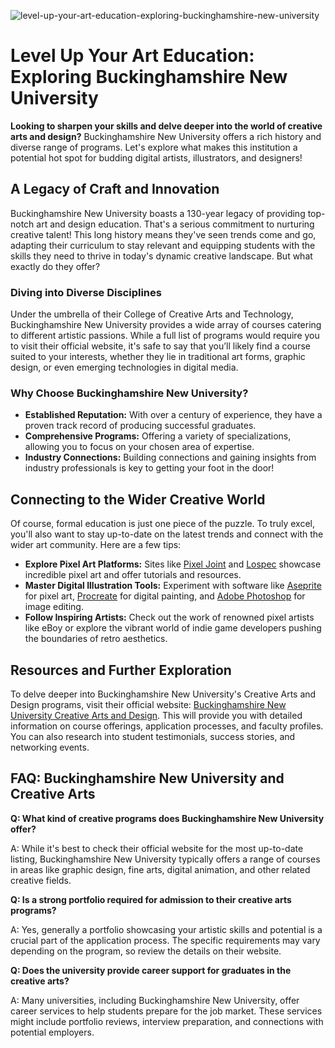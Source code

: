 ![level-up-your-art-education-exploring-buckinghamshire-new-university](https://images.pexels.com/photos/3876297/pexels-photo-3876297.jpeg?auto=compress&cs=tinysrgb&fit=crop&h=627&w=1200)

# Level Up Your Art Education: Exploring Buckinghamshire New University

**Looking to sharpen your skills and delve deeper into the world of creative arts and design?** Buckinghamshire New University offers a rich history and diverse range of programs. Let's explore what makes this institution a potential hot spot for budding digital artists, illustrators, and designers!

## A Legacy of Craft and Innovation

Buckinghamshire New University boasts a 130-year legacy of providing top-notch art and design education. That's a serious commitment to nurturing creative talent! This long history means they've seen trends come and go, adapting their curriculum to stay relevant and equipping students with the skills they need to thrive in today's dynamic creative landscape. But what exactly do they offer?

### Diving into Diverse Disciplines

Under the umbrella of their College of Creative Arts and Technology, Buckinghamshire New University provides a wide array of courses catering to different artistic passions. While a full list of programs would require you to visit their official website, it's safe to say that you’ll likely find a course suited to your interests, whether they lie in traditional art forms, graphic design, or even emerging technologies in digital media.

### Why Choose Buckinghamshire New University?

*   **Established Reputation:** With over a century of experience, they have a proven track record of producing successful graduates.
*   **Comprehensive Programs:** Offering a variety of specializations, allowing you to focus on your chosen area of expertise.
*   **Industry Connections:** Building connections and gaining insights from industry professionals is key to getting your foot in the door!

## Connecting to the Wider Creative World

Of course, formal education is just one piece of the puzzle. To truly excel, you'll also want to stay up-to-date on the latest trends and connect with the wider art community. Here are a few tips:

*   **Explore Pixel Art Platforms:** Sites like [Pixel Joint](https://pixeljoint.com/) and [Lospec](https://lospec.com/) showcase incredible pixel art and offer tutorials and resources.
*   **Master Digital Illustration Tools:** Experiment with software like [Aseprite](https://www.aseprite.org/) for pixel art, [Procreate](https://procreate.com/) for digital painting, and [Adobe Photoshop](https://www.adobe.com/products/photoshop.html) for image editing.
*   **Follow Inspiring Artists:** Check out the work of renowned pixel artists like eBoy or explore the vibrant world of indie game developers pushing the boundaries of retro aesthetics.

## Resources and Further Exploration

To delve deeper into Buckinghamshire New University's Creative Arts and Design programs, visit their official website: [Buckinghamshire New University Creative Arts and Design](https://www.bucks.ac.uk/about-us/how-our-university-operates/our-university-structure/college-creative-arts-technology/creative-arts-and-design). This will provide you with detailed information on course offerings, application processes, and faculty profiles. You can also research into student testimonials, success stories, and networking events.

## FAQ: Buckinghamshire New University and Creative Arts

**Q: What kind of creative programs does Buckinghamshire New University offer?**

A: While it's best to check their official website for the most up-to-date listing, Buckinghamshire New University typically offers a range of courses in areas like graphic design, fine arts, digital animation, and other related creative fields.

**Q: Is a strong portfolio required for admission to their creative arts programs?**

A: Yes, generally a portfolio showcasing your artistic skills and potential is a crucial part of the application process. The specific requirements may vary depending on the program, so review the details on their website.

**Q: Does the university provide career support for graduates in the creative arts?**

A: Many universities, including Buckinghamshire New University, offer career services to help students prepare for the job market. These services might include portfolio reviews, interview preparation, and connections with potential employers.

